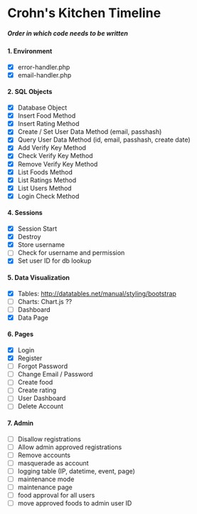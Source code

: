 # Crohn's Kitchen Timeline
##### Order in which code needs to be written

#### 1. Environment
- [X] error-handler.php
- [X] email-handler.php

#### 2. SQL Objects
- [X] Database Object
- [X] Insert Food Method
- [X] Insert Rating Method
- [X] Create / Set User Data Method (email, passhash)
- [X] Query User Data Method (id, email, passhash, create date)
- [X] Add Verify Key Method
- [X] Check Verify Key Method
- [X] Remove Verify Key Method
- [X] List Foods Method
- [X] List Ratings Method
- [X] List Users Method
- [X] Login Check Method

#### 4. Sessions
- [X] Session Start
- [X] Destroy
- [X] Store username
- [ ] Check for username and permission
- [X] Set user ID for db lookup

#### 5. Data Visualization
- [X] Tables: http://datatables.net/manual/styling/bootstrap
- [ ] Charts: Chart.js ??
- [ ] Dashboard
- [X] Data Page

#### 6. Pages
- [X] Login
- [X] Register
- [ ] Forgot Password
- [ ] Change Email / Password
- [ ] Create food
- [ ] Create rating
- [ ] User Dashboard
- [ ] Delete Account

#### 7. Admin
- [ ] Disallow registrations
- [ ] Allow admin approved registrations
- [ ] Remove accounts
- [ ] masquerade as account
- [ ] logging table (IP, datetime, event, page)
- [ ] maintenance mode
- [ ] maintenance page
- [ ] food approval for all users
- [ ] move approved foods to admin user ID